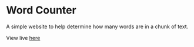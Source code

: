# Word Counter

A simple website to help determine how many words are in a chunk of text.

View live [here](https://chrislrogers.github.io/wordcounter/)
